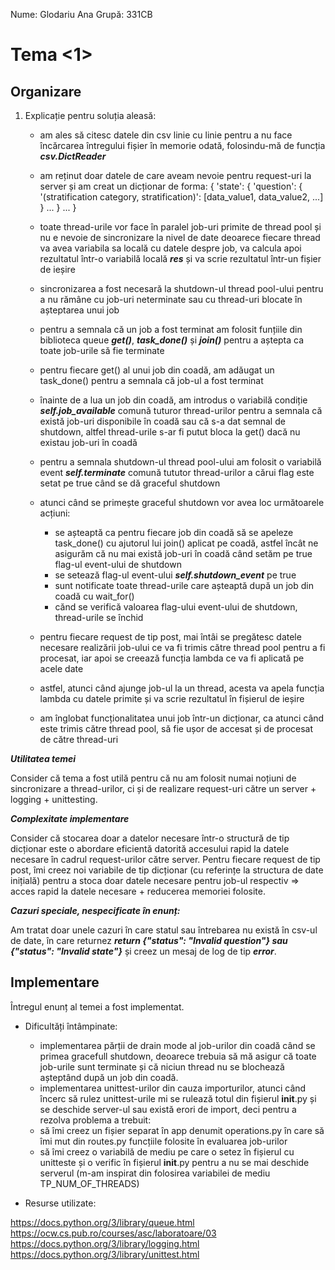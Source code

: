 Nume: Glodariu Ana
Grupă: 331CB

# Tema <1>

Organizare
-
1. Explicație pentru soluția aleasă:

    * am ales să citesc datele din csv linie cu linie pentru a nu face încărcarea întregului
    fișier în memorie odată, folosindu-mă de funcția ***csv.DictReader***
    * am reținut doar datele de care aveam nevoie pentru request-uri la server și am creat un
    dicționar de forma:
    {
        'state': {
            'question': {
               '(stratification category, stratification)': [data_value1, data_value2, ...]
            }
            ...
        }
        ...
    }

    * toate thread-urile vor face în paralel job-uri primite de thread pool și nu e nevoie de
    sincronizare la nivel de date deoarece fiecare thread va avea variabila sa locală cu datele
    despre job, va calcula apoi rezultatul într-o variabilă locală ***res*** și va scrie
    rezultatul într-un fișier de ieșire
    * sincronizarea a fost necesară la shutdown-ul thread pool-ului pentru a nu rămâne cu job-uri
    neterminate sau cu thread-uri blocate în așteptarea unui job
    * pentru a semnala că un job a fost terminat am folosit funțiile din biblioteca queue
    ***get()***,  ***task_done()*** și ***join()*** pentru a aștepta ca toate job-urile să fie
    terminate
    * pentru fiecare get() al unui job din coadă, am adăugat un task_done() pentru a semnala că
    job-ul a fost terminat
    * înainte de a lua un job din coadă, am introdus o variabilă condiție ***self.job_available***
    comună tuturor thread-urilor pentru a semnala că există job-uri disponibile în coadă sau că s-a
    dat semnal de shutdown, altfel thread-urile s-ar fi putut bloca la get() dacă nu existau
    job-uri în coadă
    * pentru a semnala shutdown-ul thread pool-ului am folosit o variabilă event
    ***self.terminate*** comună tututor thread-urilor a cărui flag este setat pe true când
    se dă graceful shutdown
    * atunci când se primește graceful shutdown vor avea loc următoarele acțiuni:
        * se așteaptă ca pentru fiecare job din coadă să se apeleze task_done() cu ajutorul lui
        join() aplicat pe coadă, astfel încât ne asigurăm că nu mai există job-uri în coadă când 
        setăm pe true flag-ul event-ului de shutdown
        * se setează flag-ul event-ului ***self.shutdown_event*** pe true
        * sunt notificate toate thread-urile care așteaptă după un job din coadă cu wait_for()
        * cănd se verifică valoarea flag-ului event-ului de shutdown, thread-urile se închid

    * pentru fiecare request de tip post, mai întâi se pregătesc datele necesare realizării
    job-ului ce va fi trimis către thread pool pentru a fi procesat, iar apoi se creează
    funcția lambda ce va fi aplicată pe acele date
    * astfel, atunci când ajunge job-ul la un thread, acesta va apela funcția lambda cu datele
    primite și va scrie rezultatul în fișierul de ieșire
    * am înglobat funcționalitatea unui job într-un dicționar, ca atunci când
    este trimis către thread pool, să fie ușor de accesat și de procesat de către thread-uri

***Utilitatea temei*** 

Consider că tema a fost utilă pentru că nu am folosit numai
noțiuni de sincronizare a thread-urilor, ci și de realizare
request-uri către un server + logging + unittesting.

***Complexitate implementare*** 

Consider că stocarea doar a datelor necesare într-o structură de tip dicționar este o abordare
eficientă datorită accesului rapid la datele necesare în cadrul request-urilor către server.
Pentru fiecare request de tip post, îmi creez noi variabile de tip dicționar (cu referințe la
structura de date inițială) pentru a stoca doar datele necesare pentru job-ul respectiv => acces
rapid la datele necesare + reducerea memoriei folosite.

***Cazuri speciale, nespecificate în enunț:***

Am tratat doar unele cazuri în care statul sau întrebarea nu există în csv-ul de date, în care
returnez ***return {"status": "Invalid question"} sau {"status": "Invalid state"}*** și creez 
un mesaj de log de tip ***error***.

Implementare
-

Întregul enunț al temei a fost implementat.

* Dificultăți întâmpinate:

    * implementarea părții de drain mode al job-urilor din coadă când se
primea gracefull shutdown, deoarece trebuia să mă asigur că toate job-urile sunt terminate și că
niciun thread nu se blochează așteptând după un job din coadă.
    * implementarea unittest-urilor din cauza importurilor, atunci când încerc să rulez
unittest-urile mi se rulează totul din fișierul __init__.py și se deschide server-ul sau există
erori de import, deci pentru a rezolva problema a trebuit:
    * să îmi creez un fișier separat în app denumit operations.py în care să îmi mut din routes.py
funcțiile folosite în evaluarea job-urilor
    * să îmi creez o variabilă de mediu pe care o setez în fișierul cu unitteste și o verific
în fișierul __init__.py pentru a nu se mai deschide serverul (m-am inspirat din folosirea
variabilei de mediu TP_NUM_OF_THREADS)

* Resurse utilizate:

https://docs.python.org/3/library/queue.html
https://ocw.cs.pub.ro/courses/asc/laboratoare/03
https://docs.python.org/3/library/logging.html
https://docs.python.org/3/library/unittest.html
